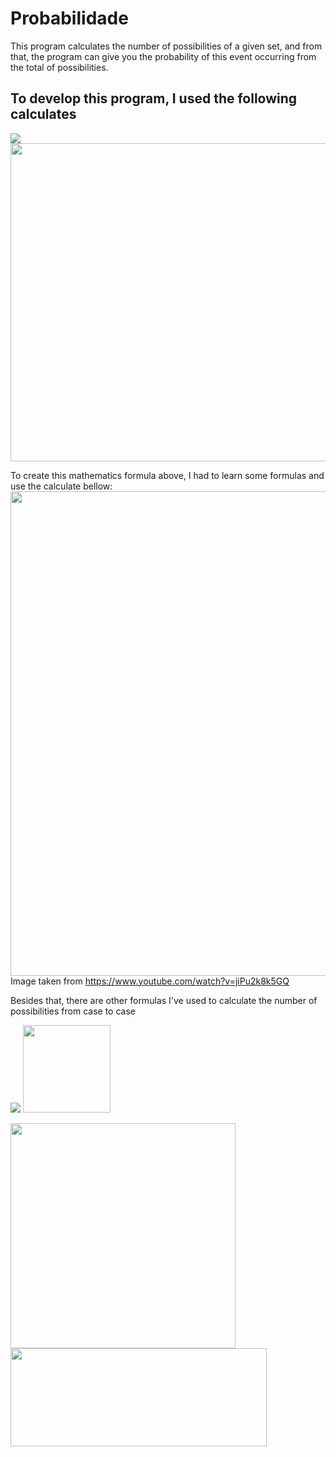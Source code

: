 # Probabilidade 
This program calculates the number of possibilities of a given set, and from that, the program can give you the probability of this event occurring from the total of possibilities.

<h2>To develop this program, I used the following calculates</h2>
<img src="https://user-images.githubusercontent.com/62625567/105749067-b2028080-5f21-11eb-997c-019466d46dc7.png"> <br>
<img width="509" src="https://user-images.githubusercontent.com/62625567/105749754-9fd51200-5f22-11eb-97f4-afac6b9eeeed.png">

To create this mathematics formula above, I had to learn some formulas and use the calculate bellow:
<img width="775" src="https://user-images.githubusercontent.com/62625567/105753582-b6319c80-5f27-11eb-9d05-193b9961cf65.png"> <br>
Image taken from https://www.youtube.com/watch?v=jiPu2k8k5GQ

Besides that, there are other formulas I've used to calculate the number of possibilities from case to case
<p float="left">
  <img src="https://user-images.githubusercontent.com/62625567/105754220-9058c780-5f28-11eb-801b-d8a0cbc14bbd.png">
  <img height="140" src="https://user-images.githubusercontent.com/62625567/105754494-e75e9c80-5f28-11eb-8d81-d460fa083ba8.png">
</p>
<p float="left">
  <img width="360" src="https://user-images.githubusercontent.com/62625567/105755290-de21ff80-5f29-11eb-8ee1-47127ba0df38.png">
  <img height="157" width="410" src="https://user-images.githubusercontent.com/62625567/105755401-03af0900-5f2a-11eb-8e33-255e75eeb491.png">
</p>

